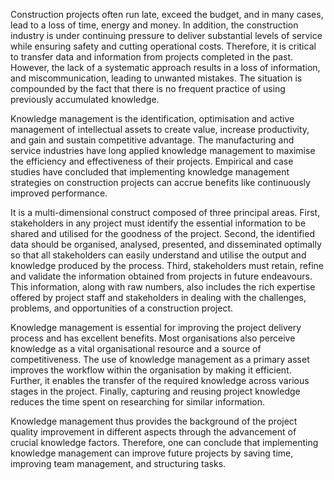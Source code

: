 Construction projects often run late, exceed the budget, and in many cases, lead to a loss of time, energy and money. In addition, the construction industry is under continuing pressure to deliver substantial levels of service while ensuring safety and cutting operational costs. Therefore, it is critical to transfer data and information from projects completed in the past. However, the lack of a systematic approach results in a loss of information, and miscommunication, leading to unwanted mistakes. The situation is compounded by the fact that there is no frequent practice of using previously accumulated knowledge.

Knowledge management is the identification, optimisation and active management of intellectual assets to create value, increase productivity, and gain and sustain competitive advantage. The manufacturing and service industries have long applied knowledge management to maximise the efficiency and effectiveness of their projects. Empirical and case studies have concluded that implementing knowledge management strategies on construction projects can accrue benefits like continuously improved performance. 

It is a multi-dimensional construct composed of three principal areas. First, stakeholders in any project must identify the essential information to be shared and utilised for the goodness of the project. Second, the identified data should be organised, analysed, presented, and disseminated optimally so that all stakeholders can easily understand and utilise the output and knowledge produced by the process. Third, stakeholders must retain, refine and validate the information obtained from projects in future endeavours. This information, along with raw numbers, also includes the rich expertise offered by project staff and stakeholders in dealing with the challenges, problems, and opportunities of a construction project. 

Knowledge management is essential for improving the project delivery process and has excellent benefits. Most organisations also perceive knowledge as a vital organisational resource and a source of competitiveness. The use of knowledge management as a primary asset improves the workflow within the organisation by making it efficient. Further, it enables the transfer of the required knowledge across various stages in the project. Finally, capturing and reusing project knowledge reduces the time spent on researching for similar information.

Knowledge management thus provides the background of the project quality improvement in different aspects through the advancement of crucial knowledge factors. Therefore, one can conclude that implementing knowledge management can improve future projects by saving time, improving team management, and structuring tasks.
